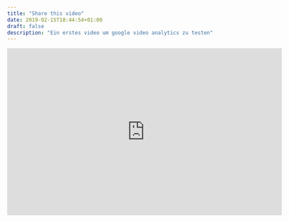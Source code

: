 ```yaml
---
title: "Share this video"
date: 2019-02-15T18:44:54+01:00
draft: false
description: "Ein erstes video um google video analytics zu testen"
---
```


<iframe src="https://player.vimeo.com/video/21890858?api=1&player_id=vimeo-player-1" id="vimeo-player-1" width="640" height="390" frameborder="0" data-progress="true" data-seek="true" data-bounce="false" webkitAllowFullScreen mozallowfullscreen allowFullScreen></iframe>
<script src="https://ajax.googleapis.com/ajax/libs/jquery/1.4.3/jquery.min.js"></script>
<script src="js/vimeo.ga.min.js"></script>

